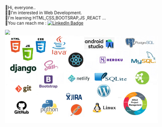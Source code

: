 👋Hi, everyone.. <br>
💁‍♀️I'm interested in Web Development. <br>
🎈I'm learning HTML,CSS,BOOTSRAP,JS ,REACT ... <br>
🎨You can reach me :
<a href="https://www.linkedin.com/in/zuleyha-kurt">
<img src="https://camo.githubusercontent.com/a80d00f23720d0bc9f55481cfcd77ab79e141606829cf16ec43f8cacc7741e46/68747470733a2f2f696d672e736869656c64732e696f2f62616467652f4c696e6b6564496e2d3030373742353f7374796c653d666f722d7468652d6261646765266c6f676f3d6c696e6b6564696e266c6f676f436f6c6f723d7768697465" alt="LinkedIn Badge" data-canonical-src="https://img.shields.io/badge/LinkedIn-0077B5?style=for-the-badge&amp;logo=linkedin&amp;logoColor=white" style="max-width: 100%;"></a>


 <img src="https://github-readme-stats.vercel.app/api?username=ZuleyhaKurt&&show_icons=true&title_color=ff0000&icon_color=00ff00&text_color=daf7dc&bg_color=151515">

<img src="https://raw.githubusercontent.com/Ismail-Aslan/Ismail-Aslan/main/ss.png">



